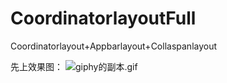 # CoordinatorlayoutFull
Coordinatorlayout+Appbarlayout+Collaspanlayout

先上效果图：
![giphy的副本.gif](http://upload-images.jianshu.io/upload_images/8669504-5c1e103fe13035d7.gif?imageMogr2/auto-orient/strip%7CimageView2/2/w/1240)

